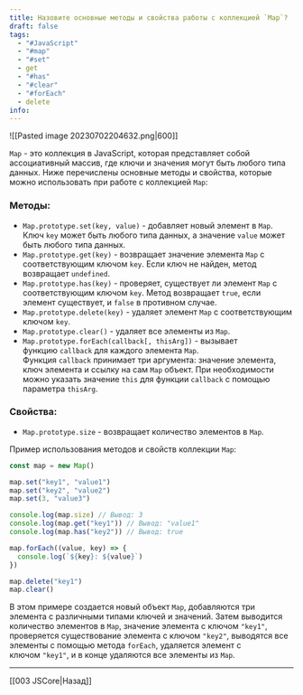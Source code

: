 ```yaml
---
title: Назовите основные методы и свойства работы с коллекцией `Map`?
draft: false
tags:
  - "#JavaScript"
  - "#map"
  - "#set"
  - get
  - "#has"
  - "#clear"
  - "#forEach"
  - delete
info:
---
```

![[Pasted image 20230702204632.png|600]]

`Map` - это коллекция в JavaScript, которая представляет собой ассоциативный массив, где ключи и значения могут быть любого типа данных. Ниже перечислены основные методы и свойства, которые можно использовать при работе с коллекцией `Map`:

### Методы:

- `Map.prototype.set(key, value)` - добавляет новый элемент в `Map`. Ключ `key` может быть любого типа данных, а значение `value` может быть любого типа данных.
- `Map.prototype.get(key)` - возвращает значение элемента `Map` с соответствующим ключом `key`. Если ключ не найден, метод возвращает `undefined`.
- `Map.prototype.has(key)` - проверяет, существует ли элемент `Map` с соответствующим ключом `key`. Метод возвращает `true`, если элемент существует, и `false` в противном случае.
- `Map.prototype.delete(key)` - удаляет элемент `Map` с соответствующим ключом `key`.
- `Map.prototype.clear()` - удаляет все элементы из `Map`.
- `Map.prototype.forEach(callback[, thisArg])` - вызывает функцию `callback` для каждого элемента `Map`. Функция `callback` принимает три аргумента: значение элемента, ключ элемента и ссылку на сам `Map` объект. При необходимости можно указать значение `this` для функции `callback` с помощью параметра `thisArg`.

### Свойства:

- `Map.prototype.size` - возвращает количество элементов в `Map`.

Пример использования методов и свойств коллекции `Map`:

```javascript
const map = new Map()

map.set("key1", "value1")
map.set("key2", "value2")
map.set(3, "value3")

console.log(map.size) // Вывод: 3
console.log(map.get("key1")) // Вывод: "value1"
console.log(map.has("key2")) // Вывод: true

map.forEach((value, key) => {
  console.log(`${key}: ${value}`)
})

map.delete("key1")
map.clear()
```

В этом примере создается новый объект `Map`, добавляются три элемента с различными типами ключей и значений. Затем выводится количество элементов в `Map`, значение элемента с ключом `"key1"`, проверяется существование элемента с ключом `"key2"`, выводятся все элементы с помощью метода `forEach`, удаляется элемент с ключом `"key1"`, и в конце удаляются все элементы из `Map`.

---

[[003 JSCore|Назад]]